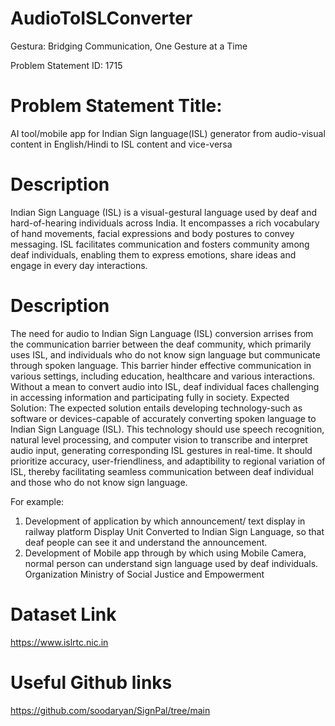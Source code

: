 # AudioToISLConverter
Gestura: Bridging Communication, One Gesture at a Time

Problem Statement ID: 
1715

# Problem Statement Title: 
AI tool/mobile app for Indian Sign language(ISL) generator from audio-visual content in English/Hindi to ISL content and vice-versa

# Description	
Indian Sign Language (ISL) is a visual-gestural language used by deaf and hard-of-hearing individuals across India. It encompasses a rich vocabulary of hand movements, facial expressions and body postures to convey messaging. ISL facilitates communication and fosters community among deaf individuals, enabling them to express emotions, share ideas and engage in every day interactions. 

# Description
The need for audio to Indian Sign Language (ISL) conversion arrises from the communication barrier between the deaf community, which primarily uses ISL, and individuals who do not know sign language but communicate through spoken language. This barrier hinder effective communication in various settings, including education, healthcare and various interactions. Without a mean to convert audio into ISL, deaf individual faces challenging in accessing information and participating fully in society. Expected Solution: The expected solution entails developing technology-such as software or devices-capable of accurately converting spoken language to Indian Sign Language (ISL). This technology should use speech recognition, natural level processing, and computer vision to transcribe and interpret audio input, generating corresponding ISL gestures in real-time. It should prioritize accuracy, user-friendliness, and adaptibility to regional variation of ISL, thereby facilitating seamless communication between deaf individual and those who do not know sign language. 

For example: 
1. Development of application by which announcement/ text display in railway platform Display Unit Converted to Indian Sign Language, so that deaf people can see it and understand the announcement.
2. Development of Mobile app through by which using Mobile Camera, normal person can understand sign language used by deaf individuals.
Organization	Ministry of Social Justice and Empowerment

# Dataset Link	
https://www.islrtc.nic.in

# Useful Github links
https://github.com/soodaryan/SignPal/tree/main
